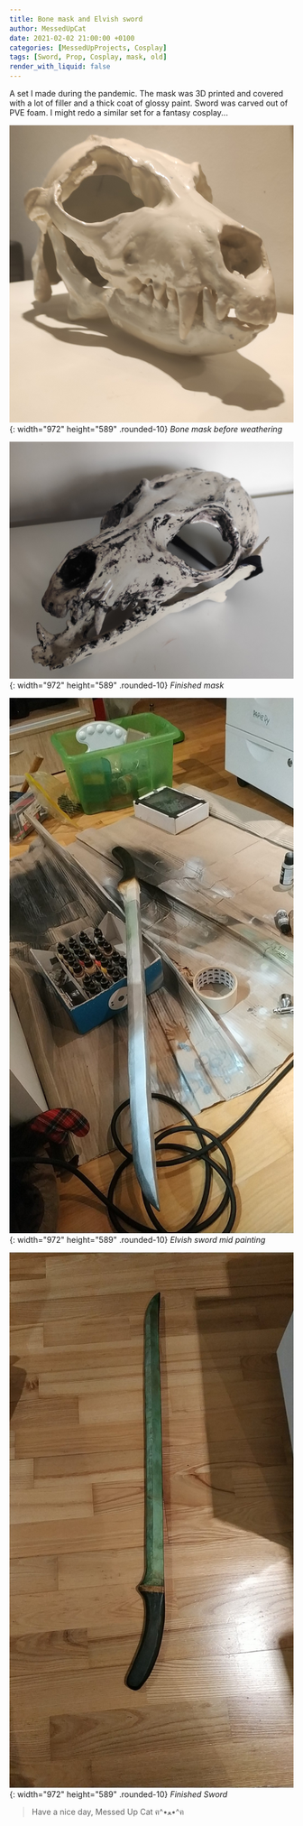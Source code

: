 ```yaml
---
title: Bone mask and Elvish sword
author: MessedUpCat
date: 2021-02-02 21:00:00 +0100
categories: [MessedUpProjects, Cosplay]
tags: [Sword, Prop, Cosplay, mask, old]
render_with_liquid: false
---
```


A set I made during the pandemic. The mask was 3D printed and covered with a lot of filler and a thick coat of glossy paint. Sword was carved out of PVE foam. I might redo a similar set for a fantasy cosplay...

![Desktop View](/assets/2021-02-02-Bone-mask-and-Elvish-sword/Bonemask1.jpg){: width="972" height="589" .rounded-10}
_Bone mask before weathering_

![Desktop View](/assets/2021-02-02-Bone-mask-and-Elvish-sword/Bonemask2.jpg){: width="972" height="589" .rounded-10}
_Finished mask_

![Desktop View](/assets/2021-02-02-Bone-mask-and-Elvish-sword/ElfSword1.jpeg){: width="972" height="589" .rounded-10}
_Elvish sword mid painting_

![Desktop View](/assets/2021-02-02-Bone-mask-and-Elvish-sword/ElfSword2.jpeg){: width="972" height="589" .rounded-10}
_Finished Sword_

>Have a nice day, Messed Up Cat ฅ^•ﻌ•^ฅ
